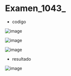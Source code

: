 # Examen_1043_
- codigo

![image](https://github.com/user-attachments/assets/fb41f5bd-ef7b-457a-9457-b740bc2ff33f)

![image](https://github.com/user-attachments/assets/4ae71408-be1b-432b-9f62-3f31135cbd35)

![image](https://github.com/user-attachments/assets/be736538-74a8-4a10-bdc0-b60e93819a10)

- resultado

![image](https://github.com/user-attachments/assets/ac238a31-6959-46da-9c25-d55bfaaf3aa4)
